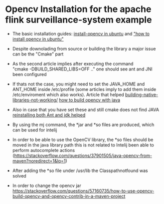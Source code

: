 # Opencv Installation for the apache flink  surveillance-system example

* The basic installation guides: [install-opencv in ubuntu](https://www.360learntocode.com/2020/05/install-opencv-in-linuxubuntu-for-java.html)
and ["how to install opencv in ubuntu"](https://linuxize.com/post/how-to-install-opencv-on-ubuntu-18-04/)

* Despite downolading from source or building the library a major issue can be 
the "Cmake" part

* As the second article implies after executing the command 	
"cmake -DBUILD_SHARED_LIBS=OFF .." one should see  ant and JNI been configured

* If thats not the case, you might need to set the JAVA_HOME and ANT_HOME
inside /etc/profile (some articles imply to add them inside /etc/enviroment
which also works). Article that helped [building-native-libraries-not-working/](https://answers.opencv.org/question/188595/building-native-libraries-not-working/)
[how to build opencv with java](https://stackoverflow.com/questions/17386551/how-to-build-opencv-with-java-under-linux-using-command-linegonna-use-it-in-ma)

* Also in case that you have set these and still cmake does not find JAVA 
  [reinstalling both Ant and jdk helped](https://askubuntu.com/questions/961779/ant-for-java-not-showing-as-installed-but-it-is-installed)

* By using the mj<number of cores> command, the *jar and *so files are
  produced, which can be used for intelij

* In order to be able to use the OpenCV library, the *so files
should be moved in the java library path this is not related to Intelij been
able to perform autocomplete actions (https://stackoverflow.com/questions/37901505/java-opencv-from-maven?noredirect=1&lq=1)

* After adding the *so file under /usr/lib  the Classpathnotfound was solved

* In order to change the opencv jar https://stackoverflow.com/questions/57160735/how-to-use-opencv-build-opencv-and-opencv-contrib-in-a-maven-project
